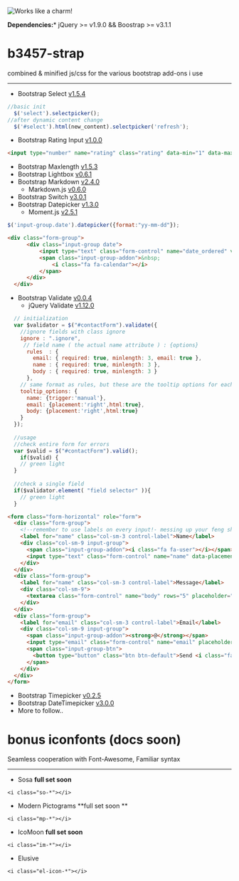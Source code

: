 ![Works like a charm!](https://travis-ci.org/travis-ci/travis-web.svg?branch=master)

**Dependencies:***  jQuery >= v1.9.0 && Boostrap >= v3.1.1

b3457-strap
===========

combined &amp; minified js/css for the various bootstrap add-ons i use

---

- Bootstrap Select [v1.5.4](https://github.com/silviomoreto/bootstrap-select) 
```js
//basic init
  $('select').selectpicker();
//after dynamic content change
  $('#select').html(new_content).selectpicker('refresh');
```
- Bootstrap Rating Input [v1.0.0](https://github.com/javiertoledo/bootstrap-rating-input)
```html
<input type="number" name="rating" class="rating" data-min="1" data-max="5" data-clearable="&nbsp;"/>
```
- Bootstrap Maxlength [v1.5.3](https://github.com/mimo84/bootstrap-maxlength)
- Bootstrap Lightbox [v0.6.1](https://github.com/jbutz/bootstrap-lightbox)
- Bootstrap Markdown [v2.4.0](https://github.com/toopay/bootstrap-markdown)
  - Markdown.js [v0.6.0](https://github.com/evilstreak/markdown-js) 
- Bootstrap Switch [v3.0.1](https://github.com/nostalgiaz/bootstrap-switch) 
- Bootstrap Datepicker [v1.3.0](http://www.eyecon.ro/bootstrap-datepicker/)
  - Moment.js [v2.5.1](http://momentjs.com/)
```js
$('input-group.date').datepicker({format:"yy-mm-dd"});
```
```html
<div class="form-group">
      <div class="input-group date">
          <input type="text" class="form-control" name="date_ordered" value="14-05-28" >
          <span class="input-group-addon">&nbsp;
              <i class="fa fa-calendar"></i>
          </span>
      </div>
  </div>
```
- Bootstrap Validate [v0.0.4](https://github.com/Thrilleratplay/jquery-validation-bootstrap-tooltip/)
  - jQuery Validate [v1.12.0](http://jqueryvalidation.org/)
```js
  // initialization
  var $validator = $("#contactForm").validate({
    //ignore fields with class ignore
    ignore : ".ignore",  
     // field name ( the actual name attribute ) : {options}
	  rules  : { 
	    email: { required: true, minlength: 3, email: true },
	    name : { required: true, minlength: 3 },
	    body : { required: true, minlength: 3 }
	  },
    // same format as rules, but these are the tooltip options for each field
    tooltip_options: {  
      name: {trigger:'manual'},
      email: {placement:'right',html:true},
      body: {placement:'right',html:true}
    }
  });
  
  //usage
  //check entire form for errors
  var $valid = $("#contactForm").valid();
	if($valid) { 
    // green light
  }
  
  //check a single field
  if($validator.element( "field selector" )){
    // green light  
  }
```
```html
<form class="form-horizontal" role="form">
  <div class="form-group">
    <!--remember to use labels on every input!- messing up your feng shui? just .sr-only to hide them from view.-->  
    <label for="name" class="col-sm-3 control-label">Name</label>
    <div class="col-sm-9 input-group">
      <span class="input-group-addon"><i class="fa fa-user"></i></span>
      <input type="text" class="form-control" name="name" data-placement="bottom" placeholder="Name" required>
    </div>
  </div>
  <div class="form-group">
    <label for="name" class="col-sm-3 control-label">Message</label>
    <div class="col-sm-9">
      <textarea class="form-control" name="body" rows="5" placeholder="Message" required></textarea>
    </div>
  </div>
  <div class="form-group">
    <label for="email" class="col-sm-3 control-label">Email</label>
    <div class="col-sm-9 input-group">
      <span class="input-group-addon"><strong>@</strong></span>
      <input type="email" class="form-control" name="email" placeholder="Email" required>
      <span class="input-group-btn">
        <button type="button" class="btn btn-default">Send <i class="fa fa-envelope"></i></button>
      </span>
    </div>
  </div>
</form>
```
- Bootstrap Timepicker [v0.2.5](https://github.com/jdewit/bootstrap-timepicker)
- Bootstrap DateTimepicker [v3.0.0](https://github.com/Eonasdan/bootstrap-datetimepicker)
- More to follow..

bonus iconfonts **(docs soon)**
==========

Seamless cooperation with Font-Awesome, Familiar syntax 

---

- Sosa **full set soon**
```
<i class="so-*"></i>
```
- Modern Pictograms **full set soon **
```
<i class="mp-*"></i>
```
- IcoMoon **full set soon**
```
<i class="im-*"></i>
```
- Elusive
```
<i class="el-icon-*"></i>
```
